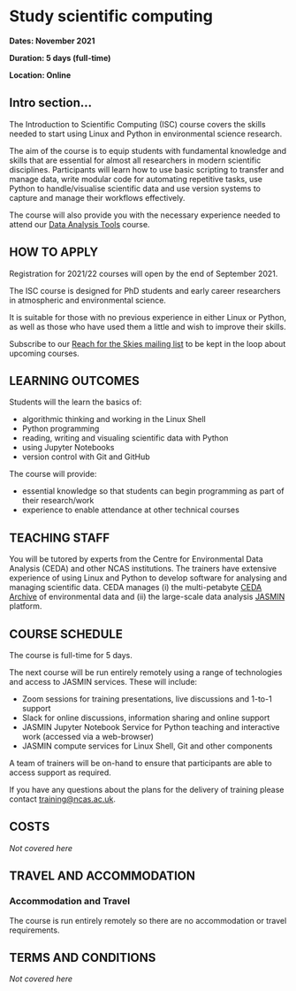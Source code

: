 # Study scientific computing

**Dates: November 2021**

**Duration: 5 days (full-time)**

**Location: Online**

## Intro section...

The Introduction to Scientific Computing (ISC) course covers the skills 
needed to start using Linux and Python in environmental science research.

The aim of the course is to equip students with fundamental knowledge and 
skills that are essential for almost all researchers in modern scientific 
disciplines. Participants will learn how to use basic scripting 
to transfer and manage data, write modular code for automating repetitive 
tasks, use Python to handle/visualise scientific data and use version 
systems to capture and manage their workflows effectively.

The course will also provide you with the necessary experience needed 
to attend our [Data Analysis Tools](https://www.ncas.ac.uk/study-with-us/data-analysis-tools/) course.

## HOW TO APPLY

Registration for 2021/22 courses will open by the end of September 2021.

The ISC course is designed for PhD students and early career researchers 
in atmospheric and environmental science.

It is suitable for those with no previous experience in either Linux or Python, 
as well as those who have used them a little and wish to improve their skills.

Subscribe to our [Reach for the Skies mailing list](http://eepurl.com/dIclFb) 
to be kept in the loop about upcoming courses.

## LEARNING OUTCOMES

Students will the learn the basics of:

- algorithmic thinking and working in the Linux Shell
- Python programming
- reading, writing and visualing scientific data with Python
- using Jupyter Notebooks
- version control with Git and GitHub

The course will provide:

- essential knowledge so that students can begin programming as part of their research/work
- experience to enable attendance at other technical courses

## TEACHING STAFF

You will be tutored by experts from the Centre for Environmental Data Analysis (CEDA) and
other NCAS institutions. The trainers have extensive experience of using Linux and Python to 
develop software for analysing and managing scientific data. CEDA manages (i) the multi-petabyte 
[CEDA Archive](https://archive.ceda.ac.uk/) of environmental data and (ii) the large-scale data 
analysis [JASMIN](https://jasmin.ac.uk/) platform.

## COURSE SCHEDULE

The course is full-time for 5 days. 

The next course will be run entirely remotely using a range of technologies and access to 
JASMIN services. These will include:
- Zoom sessions for training presentations, live discussions and 1-to-1 support
- Slack for online discussions, information sharing and online support
- JASMIN Jupyter Notebook Service for Python teaching and interactive work (accessed via a web-browser)
- JASMIN compute services for Linux Shell, Git and other components

A team of trainers will be on-hand to ensure that participants are able to access support 
as required.

If you have any questions about the plans for the delivery of training 
please contact [training@ncas.ac.uk](mailto:training@ncas.ac.uk).

## COSTS

_Not covered here_

## TRAVEL AND ACCOMMODATION

### Accommodation and Travel

The course is run entirely remotely so there are no accommodation or travel requirements.

## TERMS AND CONDITIONS

_Not covered here_
